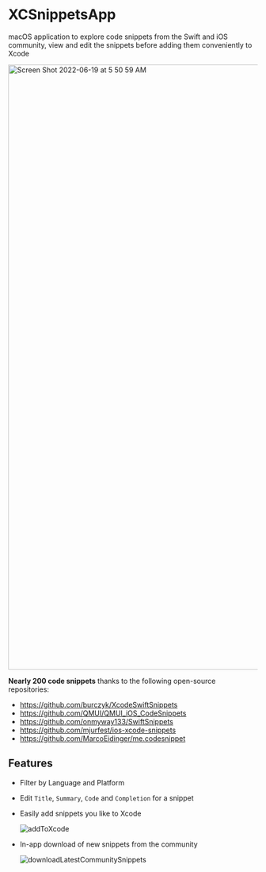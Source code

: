 # XCSnippetsApp
macOS application to explore code snippets from the Swift and iOS community, view and edit the snippets before adding them conveniently to Xcode 

<img width="1219" alt="Screen Shot 2022-06-19 at 5 50 59 AM" src="https://user-images.githubusercontent.com/4176826/174482004-c14395b6-9021-4cb6-b80a-a743fdb94224.png">

**Nearly 200 code snippets** thanks to the following open-source repositories:
- https://github.com/burczyk/XcodeSwiftSnippets
- https://github.com/QMUI/QMUI_iOS_CodeSnippets
- https://github.com/onmyway133/SwiftSnippets
- https://github.com/mjurfest/ios-xcode-snippets
- https://github.com/MarcoEidinger/me.codesnippet

## Features

- Filter by Language and Platform
- Edit `Title`, `Summary`, `Code` and `Completion` for a snippet
- Easily add snippets you like to Xcode

  ![addToXcode](https://user-images.githubusercontent.com/4176826/174482001-6d3eacf4-34a8-4554-bde6-6cc8122bd1da.gif)

- In-app download of new snippets from the community

  ![downloadLatestCommunitySnippets](https://user-images.githubusercontent.com/4176826/174482617-983f72e2-e88a-46a5-9018-c4e24b6c7fe1.gif)
